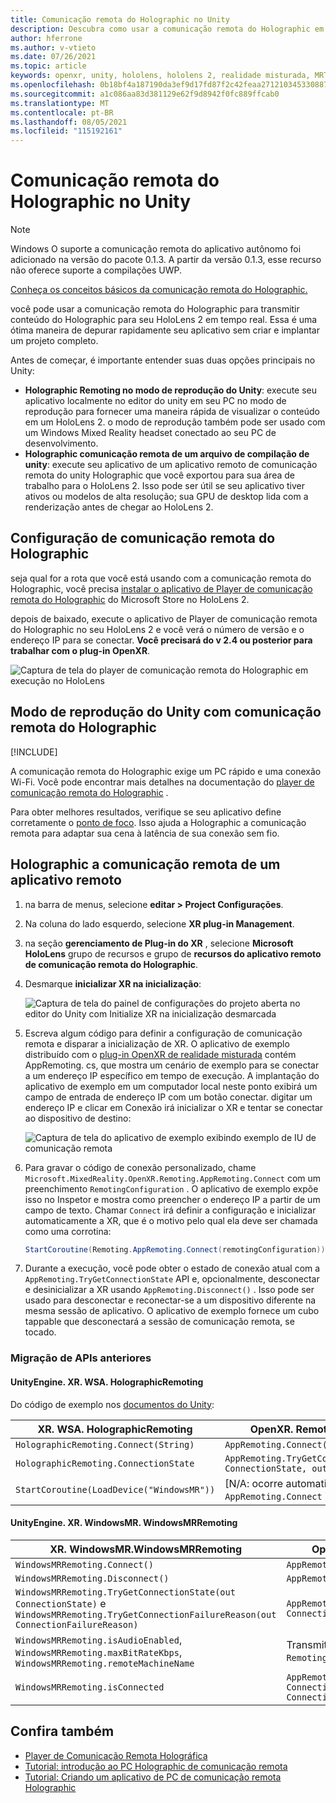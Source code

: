 ```yaml
---
title: Comunicação remota do Holographic no Unity
description: Descubra como usar a comunicação remota do Holographic em um aplicativo de área de trabalho e modo de reprodução do Unity com o OpenXR.
author: hferrone
ms.author: v-vtieto
ms.date: 07/26/2021
ms.topic: article
keywords: openxr, unity, hololens, hololens 2, realidade misturada, MRTK, realidade misturada Toolkit, realidade aumentada, realidade virtual, headsets de realidade misturada, aprendizado, tutorial, introdução, holographic comunicação remota, área de trabalho
ms.openlocfilehash: 0b18bf4a187190da3ef9d17fd87f2c42feaa271210345330887ce618b49a0442
ms.sourcegitcommit: a1c086aa83d381129e62f9d8942f0fc889ffcab0
ms.translationtype: MT
ms.contentlocale: pt-BR
ms.lasthandoff: 08/05/2021
ms.locfileid: "115192161"
---
```

# <a name="holographic-remoting-in-unity"></a>Comunicação remota do Holographic no Unity

> [!NOTE]
> Windows O suporte a comunicação remota do aplicativo autônomo foi adicionado na versão do pacote 0.1.3.
> A partir da versão 0.1.3, esse recurso não oferece suporte a compilações UWP.

[Conheça os conceitos básicos da comunicação remota do Holographic.](../platform-capabilities-and-apis/holographic-remoting-overview.md)

você pode usar a comunicação remota do Holographic para transmitir conteúdo do Holographic para seu HoloLens 2 em tempo real. Essa é uma ótima maneira de depurar rapidamente seu aplicativo sem criar e implantar um projeto completo. 

Antes de começar, é importante entender suas duas opções principais no Unity:
* **Holographic Remoting no modo de reprodução do Unity**: execute seu aplicativo localmente no editor do unity em seu PC no modo de reprodução para fornecer uma maneira rápida de visualizar o conteúdo em um HoloLens 2. o modo de reprodução também pode ser usado com um Windows Mixed Reality headset conectado ao seu PC de desenvolvimento.
* **Holographic comunicação remota de um arquivo de compilação de unity**: execute seu aplicativo de um aplicativo remoto de comunicação remota do unity Holographic que você exportou para sua área de trabalho para o HoloLens 2. Isso pode ser útil se seu aplicativo tiver ativos ou modelos de alta resolução; sua GPU de desktop lida com a renderização antes de chegar ao HoloLens 2.

## <a name="holographic-remoting-setup"></a>Configuração de comunicação remota do Holographic

seja qual for a rota que você está usando com a comunicação remota do Holographic, você precisa [instalar o aplicativo de Player de comunicação remota do Holographic](https://www.microsoft.com/store/productId/9NBLGGH4SV40) do Microsoft Store no HoloLens 2.

depois de baixado, execute o aplicativo de Player de comunicação remota do Holographic no seu HoloLens 2 e você verá o número de versão e o endereço IP para se conectar. **Você precisará do v 2.4 ou posterior para trabalhar com o plug-in OpenXR**.

![Captura de tela do player de comunicação remota do Holographic em execução no HoloLens](images/openxr-features-img-01.png)

## <a name="unity-play-mode-with-holographic-remoting"></a>Modo de reprodução do Unity com comunicação remota do Holographic

[!INCLUDE[](includes/unity-play-mode.md)]

A comunicação remota do Holographic exige um PC rápido e uma conexão Wi-Fi. Você pode encontrar mais detalhes na documentação do [player de comunicação remota do Holographic](../platform-capabilities-and-apis/holographic-remoting-player.md) .

Para obter melhores resultados, verifique se seu aplicativo define corretamente o [ponto de foco](focus-point-in-unity.md). Isso ajuda a Holographic a comunicação remota para adaptar sua cena à latência de sua conexão sem fio.

## <a name="holographic-remoting-from-a-remote-application"></a>Holographic a comunicação remota de um aplicativo remoto

1. na barra de menus, selecione **editar > Project Configurações**.
1. Na coluna do lado esquerdo, selecione **XR plug-in Management**.
1. na seção **gerenciamento de Plug-in do XR** , selecione **Microsoft HoloLens** grupo de recursos e grupo de **recursos do aplicativo remoto de comunicação remota do Holographic**.
1. Desmarque **inicializar XR na inicialização**:

    ![Captura de tela do painel de configurações do projeto aberta no editor do Unity com Initialize XR na inicialização desmarcada](images/001-openxr-features.png)

1. Escreva algum código para definir a configuração de comunicação remota e disparar a inicialização de XR. O aplicativo de exemplo distribuído com o [plug-in OpenXR de realidade misturada](./xr-project-setup.md#unity-sample-projects-for-openxr-and-hololens-2) contém AppRemoting. cs, que mostra um cenário de exemplo para se conectar a um endereço IP específico em tempo de execução. A implantação do aplicativo de exemplo em um computador local neste ponto exibirá um campo de entrada de endereço IP com um botão conectar. digitar um endereço IP e clicar em Conexão irá inicializar o XR e tentar se conectar ao dispositivo de destino:

    ![Captura de tela do aplicativo de exemplo exibindo exemplo de IU de comunicação remota](images/openxr-sample-app-remoting.png)

1. Para gravar o código de conexão personalizado, chame `Microsoft.MixedReality.OpenXR.Remoting.AppRemoting.Connect` com um preenchimento `RemotingConfiguration` . O aplicativo de exemplo expõe isso no Inspetor e mostra como preencher o endereço IP a partir de um campo de texto. Chamar `Connect` irá definir a configuração e inicializar automaticamente a XR, que é o motivo pelo qual ela deve ser chamada como uma corrotina:

    ``` cs
    StartCoroutine(Remoting.AppRemoting.Connect(remotingConfiguration));
    ```

1. Durante a execução, você pode obter o estado de conexão atual com a `AppRemoting.TryGetConnectionState` API e, opcionalmente, desconectar e desinicializar a XR usando `AppRemoting.Disconnect()` . Isso pode ser usado para desconectar e reconectar-se a um dispositivo diferente na mesma sessão de aplicativo. O aplicativo de exemplo fornece um cubo tappable que desconectará a sessão de comunicação remota, se tocado.

### <a name="migration-from-previous-apis"></a>Migração de APIs anteriores

#### <a name="unityenginexrwsaholographicremoting"></a>UnityEngine. XR. WSA. HolographicRemoting

Do código de exemplo nos [documentos do Unity](https://docs.unity3d.com/2018.4/Documentation/ScriptReference/XR.WSA.HolographicRemoting.html):

| XR. WSA. HolographicRemoting | OpenXR. Remoting. AppRemoting |
| ---- | ---- |
| `HolographicRemoting.Connect(String)` | `AppRemoting.Connect(RemotingConfiguration)` |
| `HolographicRemoting.ConnectionState` | `AppRemoting.TryGetConnectionState(out ConnectionState, out DisconnectReason)`|
| `StartCoroutine(LoadDevice("WindowsMR"))`| [N/A: ocorre automaticamente ao chamar `AppRemoting.Connect` ]  |

#### <a name="unityenginexrwindowsmrwindowsmrremoting"></a>UnityEngine. XR. WindowsMR. WindowsMRRemoting

| XR. WindowsMR.WindowsMRRemoting | OpenXR. Remoting. AppRemoting |
| ---- | ---- |
| `WindowsMRRemoting.Connect()` | `AppRemoting.Connect(RemotingConfiguration)` |
| `WindowsMRRemoting.Disconnect()` | `AppRemoting.Disconnect()` |
| `WindowsMRRemoting.TryGetConnectionState(out ConnectionState)` e `WindowsMRRemoting.TryGetConnectionFailureReason(out ConnectionFailureReason)`| `AppRemoting.TryGetConnectionState(out ConnectionState, out DisconnectReason)`|
| `WindowsMRRemoting.isAudioEnabled`, `WindowsMRRemoting.maxBitRateKbps`, `WindowsMRRemoting.remoteMachineName` | Transmitido `AppRemoting.Connect` via `RemotingConfiguration` struct |
| `WindowsMRRemoting.isConnected` | `AppRemoting.TryGetConnectionState(out ConnectionState state, out _) && state == ConnectionState.Connected`

## <a name="see-also"></a>Confira também

* [Player de Comunicação Remota Holográfica](../platform-capabilities-and-apis/holographic-remoting-player.md)
* [Tutorial: introdução ao PC Holographic de comunicação remota](../unity/tutorials/mr-learning-pc-holographic-remoting-01.md)
* [Tutorial: Criando um aplicativo de PC de comunicação remota Holographic](../unity/tutorials/mr-learning-pc-holographic-remoting-02.md)
